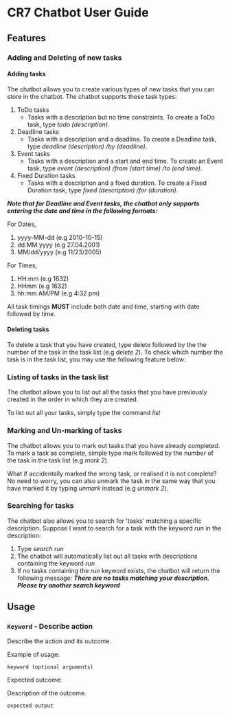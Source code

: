 # CR7 Chatbot User Guide

## Features 

### Adding and Deleting of new tasks

#### Adding tasks
The chatbot allows you to create various types of new tasks that you can store in the chatbot. The chatbot supports these task types:

1. ToDo tasks
   - Tasks with a description but no time constraints. To create a ToDo task, type _todo (description)_.
2. Deadline tasks
   - Tasks with a description and a deadline. To create a Deadline task, type _deadline (description) /by (deadline)_.
3. Event tasks
   - Tasks with a description and a start and end time. To create an Event task, type _event (description) /from (start time) /to (end time)_.
4. Fixed Duration tasks
   - Tasks with a description and a fixed duration. To create a Fixed Duration task, type _fixed (description) /for (duration)_.

***Note that for Deadline and Event tasks, the chatbot only supports entering the date and time in the following formats:***

   For Dates, 
   1. yyyy-MM-dd (e.g 2010-10-15)
   2. dd.MM.yyyy (e.g 27.04.2001)
   3. MM/dd/yyyy (e.g 11/23/2005)

   For Times,
   1. HH:mm (e.g 1632)
   2. HHmm (e.g 1632)
   3. hh:mm AM/PM (e.g 4:32 pm)
      
   All task timings **MUST** include both date and time, starting with date followed by time.

#### Deleting tasks
To delete a task that you have created, type delete followed by the the number of the task in the task list (e.g _delete 2_). To check which number the task is in the task list, you may use the following feature below:

### Listing of tasks in the task list

The chatbot allows you to list out all the tasks that you have previously created in the order in which they are created.

To list out all your tasks, simply type the command _list_

### Marking and Un-marking of tasks 

The chatbot allows you to mark out tasks that you have already completed. To mark a task as complete, simple type mark followed by the number of the task in the task list (e.g _mark 2_). 

What if accidentally marked the wrong task, or realised it is not complete? No need to worry, you can also unmark the task in the same way that you have marked it by typing _unmark_ instead (e.g _unmark 2_).

### Searching for tasks

The chatbot also allows you to search for 'tasks' matching a specific description. Suppose I want to search for a task with the keyword _run_ in the description:
   1. Type _search run_
   2. The chatbot will automatically list out all tasks with descriptions containing the keyword _run_
   3. If no tasks containing the _run_ keyword exists, the chatbot will return the following message: ***There are no tasks matching your description. Please try another search keyword***

## Usage

### `Keyword` - Describe action

Describe the action and its outcome.

Example of usage: 

`keyword (optional arguments)`

Expected outcome:

Description of the outcome.

```
expected output
```

